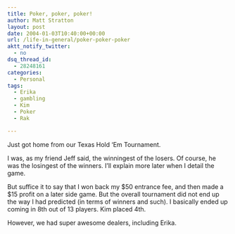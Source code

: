```yaml
---
title: Poker, poker, poker!
author: Matt Stratton
layout: post
date: 2004-01-03T10:40:00+00:00
url: /life-in-general/poker-poker-poker
aktt_notify_twitter:
  - no
dsq_thread_id:
  - 28248161
categories:
  - Personal
tags:
  - Erika
  - gambling
  - Kim
  - Poker
  - Rak

---
```

Just got home from our Texas Hold &#8216;Em Tournament.

I was, as my friend Jeff said, the winningest of the losers. Of course, he was the losingest of the winners. I&#8217;ll explain more later when I detail the game.

But suffice it to say that I won back my $50 entrance fee, and then made a $15 profit on a later side game. But the overall tournament did not end up the way I had predicted (in terms of winners and such). I basically ended up coming in 8th out of 13 players. Kim placed 4th.

However, we had super awesome dealers, including Erika.